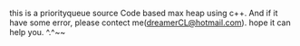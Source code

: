 this is a priorityqueue source Code based max heap using c++.
And if it have some error, please contect me(dreamerCL@hotmail.com).
hope it can help you. ^.^~~
